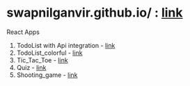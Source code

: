 # swapnilganvir.github.io/ : [link](https://swapnilganvir.github.io/ "My Calculator")

React Apps
1. TodoList with Api integration - [link](https://codesandbox.io/p/sandbox/todolist-with-api-integration-f7tzj)
2. TodoList_colorful - [link](https://codesandbox.io/p/sandbox/todo-list-k7soe)
4. Tic_Tac_Toe - [link](https://codesandbox.io/p/sandbox/tic-tac-toe-hvj7w)
3. Quiz - [link](https://codesandbox.io/p/sandbox/quiz-app-0e5uu)
4. Shooting_game - [link](https://codepen.io/swapnil125/pen/bGrNmNZ)

